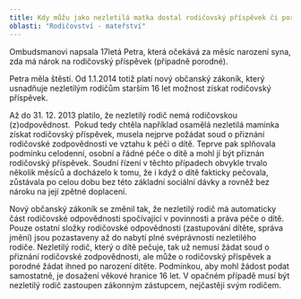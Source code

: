 ```yaml
---
title: Kdy můžu jako nezletilá matka dostal rodičovský příspěvek či porodné?
oblasti: "Rodičovství - mateřství"
---
```


<p>Ombudsmanovi napsala 17letá Petra, která očekává za měsíc narození syna, zda má nárok na rodičovský příspěvek (případně porodné).</p><p>Petra měla štěstí. Od 1.1.2014 totiž platí&nbsp;nový občanský zákoník, který usnadňuje nezletilým rodičům starším 16 let možnost získat rodičovský příspěvek.</p><p>Až do 31. 12. 2013 platilo, že nezletilý rodič nemá rodičovskou (z)odpovědnost.&nbsp;&nbsp;Pokud tedy chtěla například osamělá nezletilá maminka získat rodičovský příspěvek, musela nejprve požádat soud o přiznání rodičovské zodpovědnosti ve vztahu k&nbsp;péči o dítě. Teprve pak splňovala podmínku celodenní, osobní a řádné péče o dítě a mohl jí být přiznán rodičovský příspěvek. Soudní řízení v&nbsp;těchto případech obvykle trvalo několik měsíců a docházelo k&nbsp;tomu, že i když o dítě fakticky pečovala, zůstávala po celou dobu bez této základní sociální dávky a rovněž bez nároku na její zpětné doplacení. </p><p>Nový občanský zákoník se změnil tak, že nezletilý rodič má automaticky část rodičovské odpovědnosti spočívající v povinnosti a práva péče o dítě. Pouze ostatní složky rodičovské odpovědnosti (zastupování dítěte, správa jmění) jsou pozastaveny až do nabytí plné svéprávnosti nezletilého rodiče.&nbsp;Nezletilý rodič, který o dítě pečuje, tak už nemusí žádat soud o přiznání rodičovské zodpovědnosti, ale může o rodičovský příspěvek a porodné žádat ihned po narození dítěte. Podmínkou, aby mohl žádost podat samostatně, je dosažení věkové hranice 16 let. V&nbsp;opačném případě musí být nezletilý rodič zastoupen zákonným zástupcem, nejčastěji svým rodičem.</p></div>
